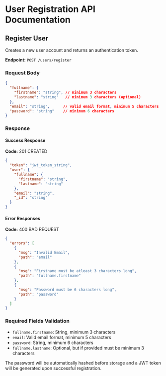 # User Registration API Documentation

## Register User
Creates a new user account and returns an authentication token.

**Endpoint:** `POST /users/register`

### Request Body
```json
{
  "fullname": {
    "firstname": "string", // minimum 3 characters
    "lastname": "string"   // minimum 3 characters (optional)
  },
  "email": "string",      // valid email format, minimum 5 characters
  "password": "string"    // minimum 6 characters
}
```

### Response

#### Success Response
**Code:** 201 CREATED
```json
{
  "token": "jwt_token_string",
  "user": {
    "fullname": {
      "firstname": "string",
      "lastname": "string"
    },
    "email": "string",
    "_id": "string"
  }
}
```

#### Error Responses

**Code:** 400 BAD REQUEST
```json
{
  "errors": [
    {
      "msg": "Invalid Email",
      "path": "email"
    },
    {
      "msg": "Firstname must be atleast 3 characters long",
      "path": "fullname.firstname"
    },
    {
      "msg": "Password must be 6 characters long",
      "path": "password" 
    }
  ]
}
```

### Required Fields Validation
- `fullname.firstname`: String, minimum 3 characters
- `email`: Valid email format, minimum 5 characters
- `password`: String, minimum 6 characters
- `fullname.lastname`: Optional, but if provided must be minimum 3 characters

The password will be automatically hashed before storage and a JWT token will be generated upon successful registration.
